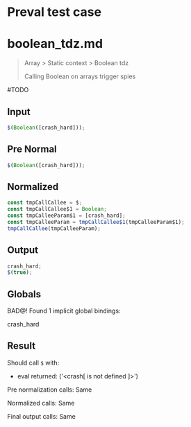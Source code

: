 # Preval test case

# boolean_tdz.md

> Array > Static context > Boolean tdz
>
> Calling Boolean on arrays trigger spies

#TODO

## Input

`````js filename=intro
$(Boolean([crash_hard]));
`````

## Pre Normal

`````js filename=intro
$(Boolean([crash_hard]));
`````

## Normalized

`````js filename=intro
const tmpCallCallee = $;
const tmpCallCallee$1 = Boolean;
const tmpCalleeParam$1 = [crash_hard];
const tmpCalleeParam = tmpCallCallee$1(tmpCalleeParam$1);
tmpCallCallee(tmpCalleeParam);
`````

## Output

`````js filename=intro
crash_hard;
$(true);
`````

## Globals

BAD@! Found 1 implicit global bindings:

crash_hard

## Result

Should call `$` with:
 - eval returned: ('<crash[ <ref> is not defined ]>')

Pre normalization calls: Same

Normalized calls: Same

Final output calls: Same
